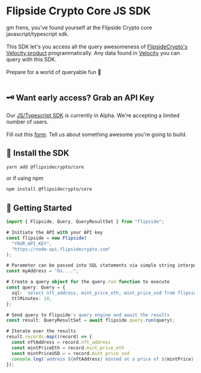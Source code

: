 # Flipside Crypto Core JS SDK

gm frens, you've found yourself at the Flipside Crypto core javascript/typescript sdk.
<br>
<br>
This SDK let's you access all the query awesomeness of [FlipsideCrypto's Velocity product](https://app.flipsidecrypto.com) programmatically. Any data found in [Velocity](https://app.flipsidecrypto.com) you can query with this SDK.
<br>
<br>
Prepare for a world of queryable fun 🥳
<br>
<br>

## 🗝 Want early access? Grab an API Key

Our [JS/Typescript SDK](./js/) is currently in Alpha. We're accepting a limited number of users.
<br>
<br>
Fill out this [form](https://forms.gle/Hii64SznA9B9dhLJ8). Tell us about something awesome you're going to build.
<br>

## 💾 Install the SDK

```bash
yarn add @flipsidecrypto/core
```

or if using npm

```bash
npm install @flipsidecrypto/core
```

## 🦾 Getting Started

```typescript
import { Flipside, Query, QueryResultSet } from "flipside";

# Initiate the API with your API key
const flipside = new Flipside(
  "YOUR_API_KEY",
  "https://node-api.flipsidecrypto.com"
);

# Parameter can be passed into SQL statements via simple string interpolation
const myAddress = "0x....";

# Create a query object for the query.run function to execute
const query: Query = {
  sql: `select nft_address, mint_price_eth, mint_price_usd from flipside_prod_db.ethereum_core.ez_nft_mints where nft_to_address = LOWER('${myAddress}')`,
  ttlMinutes: 10,
};

# Send query to Flipside's query engine and await the results
const result: QueryResultSet = await flipside.query.run(query);

# Iterate over the results
result.records.map((record) => {
  const nftAddress = record.nft_address
  const mintPriceEth = record.mint_price_eth
  const mintPriceUSD = = record.mint_price_usd
  console.log(`address ${nftAddress} minted at a price of ${mintPrice} ETH or $${mintPriceUSD} USD`);
});
```
